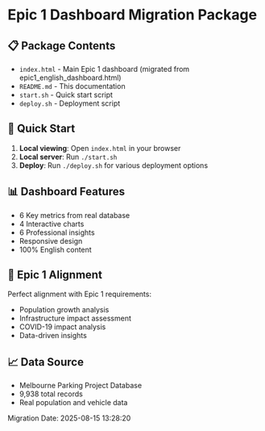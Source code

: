 # Epic 1 Dashboard Migration Package

## 📋 Package Contents
- `index.html` - Main Epic 1 dashboard (migrated from epic1_english_dashboard.html)
- `README.md` - This documentation
- `start.sh` - Quick start script
- `deploy.sh` - Deployment script

## 🚀 Quick Start
1. **Local viewing**: Open `index.html` in your browser
2. **Local server**: Run `./start.sh`
3. **Deploy**: Run `./deploy.sh` for various deployment options

## 📊 Dashboard Features
- 6 Key metrics from real database
- 4 Interactive charts
- 6 Professional insights
- Responsive design
- 100% English content

## 🎯 Epic 1 Alignment
Perfect alignment with Epic 1 requirements:
- Population growth analysis
- Infrastructure impact assessment
- COVID-19 impact analysis
- Data-driven insights

## 📈 Data Source
- Melbourne Parking Project Database
- 9,938 total records
- Real population and vehicle data

Migration Date: 2025-08-15 13:28:20
